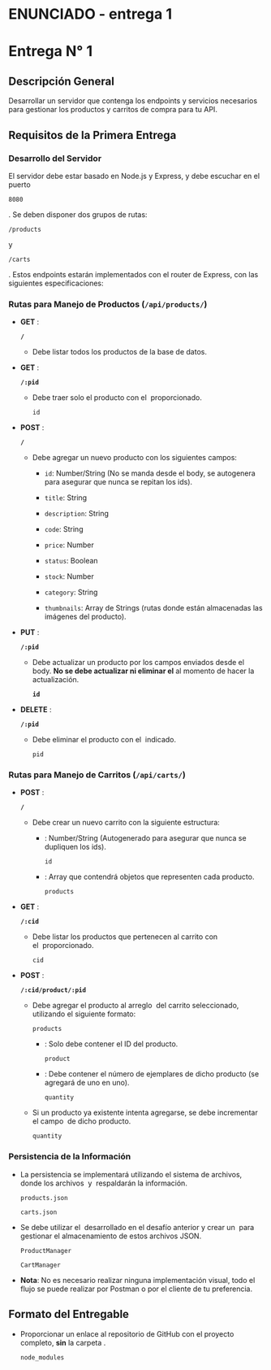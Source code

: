 # ENUNCIADO - entrega 1

# **Entrega N° 1**

## **Descripción General**

Desarrollar un servidor que contenga los endpoints y servicios necesarios para gestionar los productos y carritos de compra para tu API.

## **Requisitos de la Primera Entrega**

### **Desarrollo del Servidor**

El servidor debe estar basado en Node.js y Express, y debe escuchar en el puerto

`8080`

. Se deben disponer dos grupos de rutas:

`/products`

y

`/carts`

. Estos endpoints estarán implementados con el router de Express, con las siguientes especificaciones:

### **Rutas para Manejo de Productos (`/api/products/`)**

- **GET** :
    
    **`/`**
    
    - Debe listar todos los productos de la base de datos.
- **GET** :
    
    **`/:pid`**
    
    - Debe traer solo el producto con el  proporcionado.
        
        `id`
        
- **POST** :
    
    **`/`**
    
    - Debe agregar un nuevo producto con los siguientes campos:
        - `id`: Number/String (No se manda desde el body, se autogenera para asegurar que nunca se repitan los ids).
            
            
        - `title`: String
            
            
        - `description`: String
            
            
        - `code`: String
            
            
        - `price`: Number
            
            
        - `status`: Boolean
            
            
        - `stock`: Number
            
            
        - `category`: String
            
            
        - `thumbnails`: Array de Strings (rutas donde están almacenadas las imágenes del producto).
            
            
- **PUT** :
    
    **`/:pid`**
    
    - Debe actualizar un producto por los campos enviados desde el body. **No se debe actualizar ni eliminar el** al momento de hacer la actualización.
        
        **`id`**
        
- **DELETE** :
    
    **`/:pid`**
    
    - Debe eliminar el producto con el  indicado.
        
        `pid`
        

### **Rutas para Manejo de Carritos (`/api/carts/`)**

- **POST** :
    
    **`/`**
    
    - Debe crear un nuevo carrito con la siguiente estructura:
        - : Number/String (Autogenerado para asegurar que nunca se dupliquen los ids).
            
            `id`
            
        - : Array que contendrá objetos que representen cada producto.
            
            `products`
            
- **GET** :
    
    **`/:cid`**
    
    - Debe listar los productos que pertenecen al carrito con el  proporcionado.
        
        `cid`
        
- **POST** :
    
    **`/:cid/product/:pid`**
    
    - Debe agregar el producto al arreglo  del carrito seleccionado, utilizando el siguiente formato:
        
        `products`
        
        - : Solo debe contener el ID del producto.
            
            `product`
            
        - : Debe contener el número de ejemplares de dicho producto (se agregará de uno en uno).
            
            `quantity`
            
    - Si un producto ya existente intenta agregarse, se debe incrementar el campo  de dicho producto.
        
        `quantity`
        

### **Persistencia de la Información**

- La persistencia se implementará utilizando el sistema de archivos, donde los archivos  y  respaldarán la información.
    
    `products.json`
    
    `carts.json`
    
- Se debe utilizar el  desarrollado en el desafío anterior y crear un  para gestionar el almacenamiento de estos archivos JSON.
    
    `ProductManager`
    
    `CartManager`
    
- **Nota**: No es necesario realizar ninguna implementación visual, todo el flujo se puede realizar por Postman o por el cliente de tu preferencia.

## **Formato del Entregable**

- Proporcionar un enlace al repositorio de GitHub con el proyecto completo, **sin** la carpeta .
    
    `node_modules`
